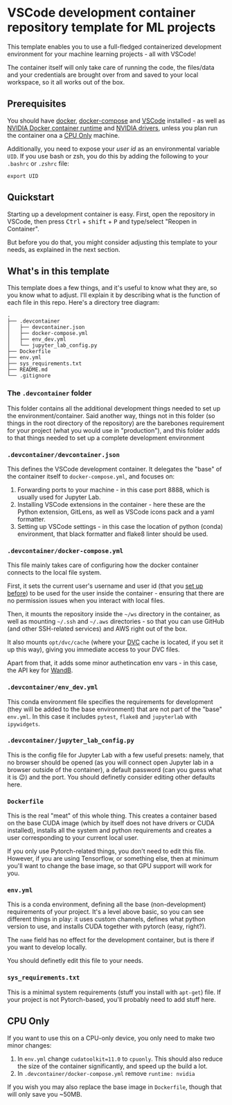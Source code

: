 # VSCode development container repository template for ML projects

This template enables you to use a full-fledged containerized development environment for your machine learning projects - all with VSCode!

The container itself will only take care of running the code, the files/data and your credentials are brought over from and saved to your local workspace, so it all works out of the box.

## Prerequisites

You should have [docker](https://docs.docker.com/get-docker/), [docker-compose](https://docs.docker.com/compose/install/) and [VSCode](https://code.visualstudio.com/docs/setup/setup-overview) installed - as well as [NVIDIA Docker container runtime](https://github.com/NVIDIA/nvidia-docker) and [NVIDIA drivers](https://github.com/NVIDIA/nvidia-docker/wiki/Frequently-Asked-Questions#how-do-i-install-the-nvidia-driver), unless you
plan run the container ona a [CPU Only](#cpu-only) machine.

Additionally, you need to expose your *user id* as an environmental variable `UID`. If you use bash or zsh, you do this by 
adding the following to your `.bashrc` or `.zshrc` file:
```
export UID
```

## Quickstart

Starting up a development container is easy. First, open the repository in VSCode, then press  <kbd>Ctrl</kbd> + <kbd>shift</kbd> + <kbd>P</kbd> and type/select "Reopen in Container".

But before you do that, you might consider adjusting this template to your needs, as explained in the next section.

## What's in this template

This template does a few things, and it's useful to know what they are, so you know what to adjust. I'll explain it by describing what is the function of each file in this repo. Here's a directory tree diagram:

```
.
├── .devcontainer
│   ├── devcontainer.json
│   ├── docker-compose.yml
│   ├── env_dev.yml
│   └── jupyter_lab_config.py
├── Dockerfile
├── env.yml
├── sys_requirements.txt
├── README.md
└── .gitignore
```

### The `.devcontainer` folder

This folder contains all the additional development things needed to set up the environment/container. Said another way, things not in this folder (so things in the root directory of the repository) are the barebones requirement for your project (what you would use in "production"), and this folder adds to that things needed to set up a complete development environment

### `.devcontainer/devcontainer.json`

This defines the VSCode development container. It delegates the "base" of the container itself to `docker-compose.yml`, and focuses on:

1. Forwarding ports to your machine - in this case port 8888, which is usually used for Jupyter Lab.
2. Installing VSCode extensions in the container - here these are the Python extension, GitLens, as well as VSCode icons pack and a yaml formatter.
3. Setting up VSCode settings - in this case the location of python (conda) environment, that black formatter and flake8 linter should be used.

### `.devcontainer/docker-compose.yml`

This file mainly takes care of configuring how the docker container connects to the local file system.

First, it sets the current user's username and user id (that you [set up before](#prerequisites)) to be used for the user inside the container - ensuring that there are no permission issues when you interact with local files.

Then, it mounts the repository inside the `~/ws` directory in the container, as well as mounting `~/.ssh` and `~/.aws` directories - so that you can use GitHub (and other SSH-related services) and AWS right out of the box.

It also mounts `opt/dvc/cache` (where your [DVC](https://dvc.org/) cache is located, if you set it up this way), giving you immediate access to your DVC files.

Apart from that, it adds some minor authetincation env vars - in this case, the API key for [WandB](https://wandb.ai/site).

### `.devcontainer/env_dev.yml`

This conda environment file specifies the requirements for development (they will be added to the base environment) that are not part of the "base" `env.yml`. In this case it includes `pytest`, `flake8` and `jupyterlab` with `ipywidgets`.

### `.devcontainer/jupyter_lab_config.py`

This is the config file for Jupyter Lab with a few useful presets: namely, that no browser should be opened (as you will connect open Jupyter lab in a browser outside of the container), a default password (can you guess what it is 😉) and the port. You should definetly consider editing other defaults here.

### `Dockerfile`

This is the real "meat" of this whole thing. This creates a container based on the base CUDA image (which by itself does not have drivers or CUDA installed), installs all the system and python requirements and creates a user corresponding to your current local user.

If you only use Pytorch-related things, you don't need to edit this file. However, if you are using Tensorflow, or something else, then at minimum you'll want to change the base image, so that GPU support will work for you.

### `env.yml`

This is a conda environment, defining all the base (non-development) requirements of your project. It's a level above basic, so you can see different things in play: it uses custom channels, defines what python version to use, and installs CUDA together with pytorch (easy, right?).

The `name` field has no effect for the development container, but is there if you want to develop locally.

You should definetly edit this file to your needs.

### `sys_requirements.txt`

This is a minimal system requirements (stuff you install with `apt-get`) file. If your project is not Pytorch-based, you'll probably need to add stuff here.

## CPU Only

If you want to use this on a CPU-only device, you only need to make two minor changes:

1. In `env.yml` change `cudatoolkit=11.0` to `cpuonly`. This should also reduce the size of the container significantly, and speed up the build a lot.
2. In `.devcontainer/docker-compose.yml` remove `runtime: nvidia`

If you wish you may also replace the base image in `Dockerfile`, though that will only save you ~50MB.